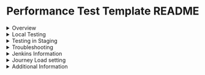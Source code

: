# Performance Test Template README

<details>
<summary>Overview</summary>
Brief description of the performance test service and its purpose.

</details>

<details>
<summary>Local Testing</summary>

- **How to run tests locally:**  
  _Describe prerequisites, setup steps, and commands._
- **Environment variables/configuration:**  
  _List and explain required variables._

</details>

<details>
<summary>Testing in Staging</summary>

- **How to execute tests in staging:**  
  _Instructions for running tests against the staging environment._
- **Access and credentials:**  
  _How to obtain and use necessary credentials._

</details>

<details>
<summary>Troubleshooting</summary>

- **Common issues and solutions:**  
  _List frequent problems and how to resolve them._
- **Where to get help:**  
  _Links to documentation, Slack channels, or team contacts._

</details>

<details>
<summary>Jenkins Information</summary>

- **Jenkins job(s):**  
  _Links to relevant Jenkins jobs/pipelines._
- **Reports:**  
  _Where to find test reports._

</details>

<details>
<summary>Journey Load setting</summary>

- **Current journey numbers:**  
  _List the journey numbers and what they represent._
- **Business rationale:**  
  _Explain why the numbers are set as they are (e.g., "Set at X based on SA peak stats: X * 0.25")._

</details>

<details>
<summary>Additional Information</summary>

- **Related documentation:**  
  _Links to further docs, Confluence pages, etc._

</details>
